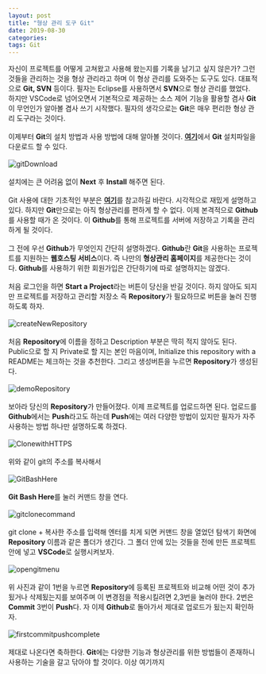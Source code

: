 ```yaml
---
layout: post
title: "형상 관리 도구 Git"
date: 2019-08-30
categories:
tags: Git
---
```

자신이 프로젝트를 어떻게 고쳐왔고 사용해 왔는지를 기록을 남기고 싶지 않은가? 그런 것들을 관리하는 것을 형상 관리라고 하며 이 형상 관리를 도와주는 도구도 있다. 대표적으로 <b>Git, SVN</b> 등이다. 필자는 Eclipse를 사용하면서 <b>SVN</b>으로 형상 관리를 했었다. 하지만 VSCode로 넘어오면서 기본적으로 제공하는 소스 제어 기능을 활용할 겸사 <b>Git</b>이 무언인가 알아볼 겸사 쓰기 시작했다. 필자의 생각으로는 <b>Git</b>은 매우 편리한 형상 관리 도구라는 것이다. 
<br><br>
이제부터 <b>Git</b>의 설치 방법과 사용 방법에 대해 알아볼 것이다. <b><a href="https://git-scm.com/">여기</a></b>에서 <b>Git</b> 설치파일을 다운로드 할 수 있다.
<br><br>
![gitDownload](/files/git/gitDownload.png)
<br><br>
설치에는 큰 어려움 없이 <b>Next</b> 후 <b>Install</b> 해주면 된다.
<br><br>
Git 사용에 대한 기초적인 부분은 <b><a href="https://rogerdudler.github.io/git-guide/index.ko.html">여기</a></b>를 참고하길 바란다. 시각적으로 재밌게 설명하고 있다. 하지만 <b>Git</b>만으로는 아직 형상관리를 편하게 할 수 없다. 이제 본격적으로 <b>Github</b>를 사용할 때가 온 것이다. 이 <b>Github</b>를 통해 프로젝트를 서버에 저장하고 기록을 관리하게 될 것이다.
<br><br>
그 전에 우선 <b>Github</b>가 무엇인지 간단히 설명하겠다. <b>Github</b>란 <b>Git</b>을 사용하는 프로젝트를 지원하는 <b>웹호스팅 서비스</b>이다. 즉 나만의 <b>형상관리 홈페이지</b>를 제공한다는 것이다. <b>Github</b>를 사용하기 위한 회원가입은 간단하기에 따로 설명하지는 않겠다.
<br><br>
처음 로그인을 하면 <b>Start a Project</b>라는 버튼이 당신을 반길 것이다. 하지 않아도 되지만 프로젝트를 저장하고 관리할 저장소 즉 <b>Repository</b>가 필요하므로 버튼을 눌러 진행하도록 하자. 
<br><br>
![createNewRepository](/files/git/createNewRepository.png)
<br><br>
처음 <b>Repository</b>에 이름을 정하고 Description 부분은 딱히 적지 않아도 된다. Public으로 할 지 Private로 할 지는 본인 마음이며, Initialize this repository with a README는 체크하는 것을 추천한다. 그리고 생성버튼을 누르면 <b>Repository</b>가 생성된다.
<br><br>
![demoRepository](/files/git/demoRepository.png)
<br><br>
보아라 당신의 <b>Repository</b>가 만들어졌다. 이제 프로젝트를 업로드하면 된다. 업로드를 <b>Github</b>에서는 <b>Push</b>라고도 하는데 <b>Push</b>에는 여러 다양한 방법이 있지만 필자가 자주 사용하는 방법 하나만 설명하도록 하겠다.
<br><br>
![ClonewithHTTPS](/files/git/ClonewithHTTPS.png)
<br><br>
위와 같이 git의 주소를 복사해서 
<br><br>
![GitBashHere](/files/git/GitBashHere.png)
<br><br>
<b>Git Bash Here</b>를 눌러 커맨드 창을 연다. 
<br><br>
![gitclonecommand](/files/git/gitclonecommand.png)
<br><br>
git clone + 복사한 주소를 입력해 엔터를 치게 되면 커맨드 창을 열었던 탐색기 화면에 <b>Repository</b> 이름과 같은 폴더가 생긴다. 그 폴더 안에 있는 것들을 전에 만든 프로젝트 안에 넣고 <b>VSCode</b>로 실행시켜보자.
<br><br>
![opengitmenu](/files/git/opengitmenu.png)
<br><br>
위 사진과 같이 1번을 누르면 <b>Repository</b>에 등록된 프로젝트와 비교해 어떤 것이 추가 됬거나 삭제됬는지를 보여주며 이 변경점을 적용시킬려면 2,3번을 눌러야 한다. 2번은 <b>Commit</b> 3번이 <b>Push</b>다. 자 이제 <b>Github</b>로 돌아가서 제대로 업로드가 됬는지 확인하자.
<br><br>
![firstcommitpushcomplete](/files/git/firstcommitpushcomplete.png)
<br><br>
제대로 나온다면 축하한다. <b>Git</b>에는 다양한 기능과 형상관리를 위한 방법들이 존재하니 사용하는 기술을 갈고 닦아야 할 것이다. 이상 여기까지

